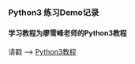 ### Python3 练习Demo记录

#### 学习教程为廖雪峰老师的Python3教程

请戳 --> [Python3教程](https://www.liaoxuefeng.com/wiki/0014316089557264a6b348958f449949df42a6d3a2e542c000)